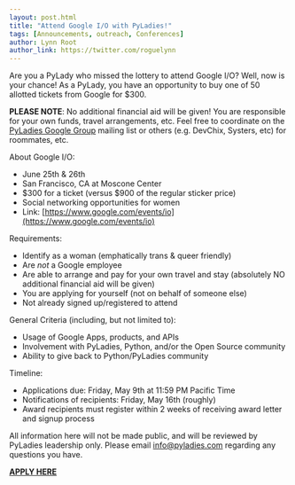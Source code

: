 ```yaml
---
layout: post.html
title: "Attend Google I/O with PyLadies!"
tags: [Announcements, outreach, Conferences]
author: Lynn Root
author_link: https://twitter.com/roguelynn
---
```


Are you a PyLady who missed the lottery to attend Google I/O?  Well, now is your chance!  As a PyLady, you have an opportunity to buy one of 50 allotted tickets from Google for $300.

**PLEASE NOTE**: No additional financial aid will be given!  You are responsible for your own funds, travel arrangements, etc.  Feel free to coordinate on the [PyLadies Google Group](https://groups.google.com/d/forum/pyladies) mailing list or others (e.g. DevChix, Systers, etc) for roommates, etc.

About Google I/O:

* June 25th & 26th
* San Francisco, CA at Moscone Center
* $300 for a ticket (versus $900 of the regular sticker price)
* Social networking opportunities for women
* Link: [https://www.google.com/events/io](https://www.google.com/events/io)

Requirements:

* Identify as a woman (emphatically trans & queer friendly)
* Are *not* a Google employee
* Are able to arrange and pay for your own travel and stay (absolutely NO additional financial aid will be given)
* You are applying for yourself (not on behalf of someone else)
* Not already signed up/registered to attend

General Criteria (including, but not limited to):

* Usage of Google Apps, products, and APIs
* Involvement with PyLadies, Python, and/or the Open Source community
* Ability to give back to Python/PyLadies community

Timeline:

* Applications due: Friday, May 9th at 11:59 PM Pacific Time
* Notifications of recipients: Friday, May 16th (roughly)
* Award recipients must register within 2 weeks of receiving award letter and signup process


All information here will not be made public, and will be reviewed by PyLadies leadership only.  Please email [info@pyladies.com](mailto:info@pyladies.com) regarding any questions you have.

[**APPLY HERE**](https://docs.google.com/forms/d/1lK9gOqSZKpFu9ZZ_DSDHzYiOQRAgqUYGnBIqcD2vJL0/viewform)
